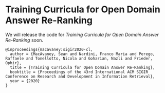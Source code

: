 # Training Curricula for Open Domain Answer Re-Ranking

We will release the code for *Training Curricula for Open Domain Answer Re-Ranking* soon.

```
@inproceedings{macavaney:sigir2020-cl,
  author = {MacAvaney, Sean and Nardini, Franco Maria and Perego, Raffaele and Tonellotto, Nicola and Goharian, Nazli and Frieder, Ophir},
  title = {Training Curricula for Open Domain Answer Re-Ranking},
  booktitle = {Proceedings of the 43rd International ACM SIGIR Conference on Research and Development in Information Retrieval},
  year = {2020}
}
```
